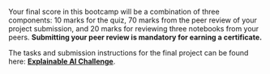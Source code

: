 Your final score in this bootcamp will be a combination of three components: 10 marks for the quiz, 70 marks from the peer review of your project submission, and 20 marks for reviewing three notebooks from your peers. **Submitting your peer review is mandatory for earning a certificate.**

The tasks and submission instructions for the final project can be found here: **[Explainable AI Challenge](https://dphi.tech/challenges/309)**.